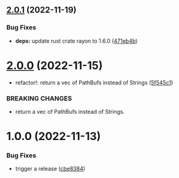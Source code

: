 ## [2.0.1](https://github.com/typescript-tools/tsconfig-includes/compare/v2.0.0...v2.0.1) (2022-11-19)


### Bug Fixes

* **deps:** update rust crate rayon to 1.6.0 ([471eb4b](https://github.com/typescript-tools/tsconfig-includes/commit/471eb4b8ef48c810b7bceed1b678a95464593554))

# [2.0.0](https://github.com/typescript-tools/tsconfig-includes/compare/v1.0.0...v2.0.0) (2022-11-15)


* refactor!: return a vec of PathBufs instead of Strings ([5f545c1](https://github.com/typescript-tools/tsconfig-includes/commit/5f545c1b70166655c0088b6182ff0ba0663d4f37))


### BREAKING CHANGES

* return a vec of PathBufs instead of Strings.

# 1.0.0 (2022-11-13)


### Bug Fixes

* trigger a release ([cbe8384](https://github.com/typescript-tools/tsconfig-includes/commit/cbe83845c2f3be69db68e6b32f07b023ee335b12))
